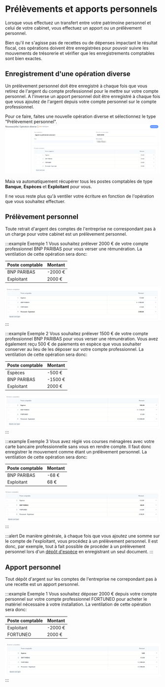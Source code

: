 # Prélèvements et apports personnels

Lorsque vous effectuez un transfert entre votre patrimoine personnel et celui de votre cabinet, vous effectuez un apport ou un prélèvement personnel.

Bien qu'il ne s'agisse pas de recettes ou de dépenses impactant le résultat fiscal, ces opérations doivent être enregistrées pour pouvoir suivre les mouvements de trésorerie et vérifier que les enregistrements comptables sont bien exactes.

## Enregistrement d'une opération diverse

Un prélèvement personnel doit être enregistré à chaque fois que vous retirez de l'argent du compte professionnel pour le mettre sur votre compte personnel.
A l'inverse un apport personnel doit être enregistré à chaque fois que vous ajoutez de l'argent depuis votre compte personnel sur le compte professionnel.

Pour ce faire, faites une nouvelle opération diverse et sélectionnez le type "Prélèvement personnel".
![Opération de prélèvement personnel](/content/maia/accounting/personal_debit_credit/personal_debit_credit.png)

Maia va automatiquement récupérer tous les postes comptables de type __Banque__, __Espèces__ et __Exploitant__ pour vous.

Il ne vous reste plus qu'à ventiler votre écriture en fonction de l'opération que vous souhaitez effectuer.

## Prélèvement personnel

Toute retrait d'argent des comptes de l'entreprise ne correspondant pas à un charge pour votre cabinet est un prélèvement personnel.

:::example Exemple 1
Vous souhaitez prélever 2000 € de votre compte professionnel BNP PARIBAS pour vous verser une rémunération.
La ventilation de cette opération sera donc:

|Poste comptable|Montant|
|---------------|-------|
|BNP PARIBAS    |-2000 €|
|Exploitant     |2000 € |

![Prélèvement personnel - Exemple 1](/content/maia/accounting/personal_debit_credit/personal_debit_example_1.png)
:::

:::example Exemple 2
Vous souhaitez prélever 1500 € de votre compte professionnel BNP PARIBAS pour vous verser une rémunération.
Vous avez également reçu 500 € de paiements en espèce que vous souhaiter conserver au lieu de les déposer sur votre compte professionnel.
La ventilation de cette opération sera donc:

|Poste comptable|Montant|
|---------------|-------|
|Espèces        |-500 € |
|BNP PARIBAS    |-1500 €|
|Exploitant     |2000 € |

![Prélèvement personnel - Exemple 2](/content/maia/accounting/personal_debit_credit/personal_debit_example_2.png)
:::

:::example Exemple 3
Vous avez réglé vos courses ménagères avec votre carte bancaire professionnelle sans vous en rendre compte.
Il faut donc enregistrer le mouvement comme étant un prélèvement personnel.
La ventilation de cette opération sera donc:

|Poste comptable|Montant|
|---------------|-------|
|BNP PARIBAS    |-68 €|
|Exploitant     |68 € |

![Prélèvement personnel - Exemple 3](/content/maia/accounting/personal_debit_credit/personal_debit_example_3.png)
:::


:::alert
De manière générale, à chaque fois que vous ajoutez une somme sur le compte de l'exploitant, vous procédez à un prélèvement personnel.
Il est donc, par exemple, tout à fait possible de procéder à un prélèvement personnel lors d'un [dépôt d'espèce](/maia/gestion/depot-especes) en enregistrant un seul document.
:::

## Apport personnel

Tout dépôt d'argent sur les comptes de l'entreprise ne correpondant pas à une recette est un apport personnel.

:::example Exemple 1
Vous souhaitez déposer 2000 € depuis votre compte personnel sur votre compte professionnel FORTUNEO pour acheter le matériel nécessaire à votre installation.
La ventilation de cette opération sera donc:

|Poste comptable|Montant|
|---------------|-------|
|Exploitant     |-2000 €|
|FORTUNEO       |2000 € |

![Apport personnel - Exemple 1](/content/maia/accounting/personal_debit_credit/personal_credit_example_1.png)
:::